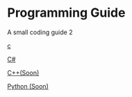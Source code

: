 
<link rel="stylesheet"
href="mdfutr.css"/>

# Programming Guide
A small coding guide 2

[c](/c.md)

[C#]()

[C++(Soon)]()

[Python (Soon)]()

